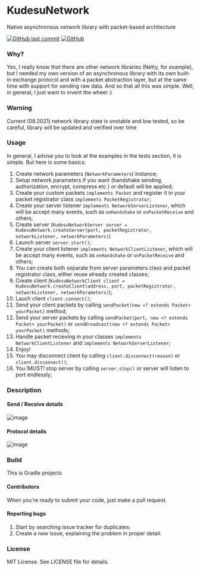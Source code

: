# KudesuNetwork
Native asynchronous network library with packet-based architecture

[![GitHub last commit](https://img.shields.io/github/last-commit/kudesunik/KudesuNetwork.svg)](https://github.com/Kudesunik/KudesuNetwork/commits)
[![GitHub](https://img.shields.io/github/license/mashape/apistatus.svg)](https://github.com/Kudesunik/KudesuNetwork/blob/master/LICENSE)

### Why?

Yes, I really know that there are other network libraries (Netty, for example), but I needed my own version of an asynchronous library with its own built-in exchange protocol and  with a packet abstraction layer, but at the same time with support for sending raw data. And so that all this was simple. Well, in general, I just want to invent the wheel :)

### Warning

Current (08.2021) network library state is unstable and low tested, so be careful, library will be updated and verified over time

### Usage

In general, I advise you to look at the examples in the tests section, it is simple. But here is some basics:

1. Create network parameters (```NetworkParameters```) instance;
2. Setup network parameters if you want (handshake sending, authorization, encrypt, compress etc.) or default will be applied;
3. Create your custom packets ```implements Packet``` and register it in your packet registrator class ```implements PacketRegistrator```;
4. Create your server listener ```implements NetworkServerListener```, which will be accept many events, such as ```onHandshake``` or ```onPacketReceive``` and others;
5. Create server (```KudesuNetworkServer server = KudesuNetwork.createServer(port, packetRegistrator, networkListener, networkParameters)```)
6. Launch server ```server.start()```;
7. Create your client listener ```implements NetworkClientListener```, which will be accept many events, such as ```onHandshake``` or ```onPacketReceive``` and others;
8. You can create both separate from server parameters class and packet registrator class, either reuse already created classes;
9. Create client (```KudesuNetworkClient client = KudesuNetwork.createClient(address, port, packetRegistrator, networkListener, networkParameters)```);
10. Lauch client ```client.connect()```;
11. Send your client packets by calling ```sendPacket(new <? extends Packet> yourPacket)``` method;
12. Send your server packets by calling ```sendPacket(port, new <? extends Packet> yourPacket)``` or ```sendBroadcast(new <? extends Packet> yourPacket)``` methods;
13. Handle packet recieving in your classes ```implements NetworkClientListener``` and ```implements NetworkServerListener```;
14. Enjoy!
15. You may disconnect client by calling ```client.disconnect(reason)``` or ```client.disconnect()```;
16. You !MUST! stop server by calling ```server.stop()``` or server will listen to port endlessly;

### Description

#### Send / Receive details 
![image](https://user-images.githubusercontent.com/3079145/130105989-4c9ba800-10bf-4b82-9e9a-72cc8e4bdbeb.png)

#### Protocol details 
![image](https://user-images.githubusercontent.com/3079145/130106263-568dd07d-d139-487e-b7f2-d632b319c109.png)

### Build 

This is Gradle projects

#### Contributors

When you're ready to submit your code, just make a pull request.

#### Reporting bugs

1. Start by searching issue tracker for duplicates;
2. Create a new issue, explaining the problem in proper detail.

### License

MIT License. See LICENSE file for details.

